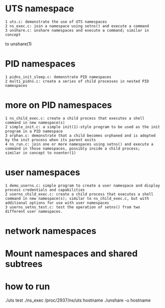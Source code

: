 # UTS namespace
    1 uts.c: demonstrate the use of UTS namespaces
    2 ns_exec.c: join a namespace using setns() and execute a command
    3 unshare.c: unshare namespaces and execute a command; similar in concept
to unshare(1)
# PID namespaces
    1 pidns_init_sleep.c: demonstrate PID namespaces
    2 multi_pidns.c: create a series of child processes in nested PID
    namespaces
# more on PID namespaces
    1 ns_child_exec.c: create a child process that executes a shell
    command in new namespace(s)
    2 simple_init.c: a simple init(1)-style program to be used as the init
    program in a PID namespace
    3 orphan.c: demonstrate that a child becomes orphaned and is adopted
    by the init process when its parent exits
    4 ns_run.c: join one or more namespaces using setns() and execute a
    command in those namespaces, possibly inside a child process;
    similar in concept to nsenter(1)
# user namespaces
    1 demo_userns.c: simple program to create a user namespace and display
    process credentials and capabilities
    2 userns_child_exec.c: create a child process that executes a shell
    command in new namespace(s); similar to ns_child_exec.c, but with
    additional options for use with user namespaces
    3 userns_setns_test.c: test the operation of setns() from two
    different user namespaces.
# network namespaces
# Mount namespaces and shared subtrees

# how to run    
./uts test
./ns_exec /proc/2937/ns/uts hostname
./unshare -u hostname

